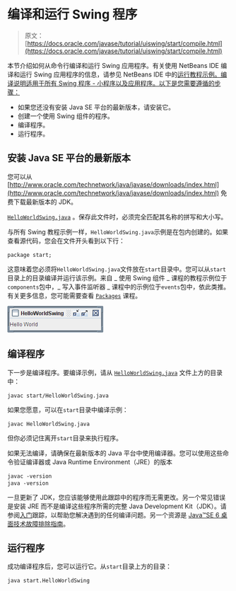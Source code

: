 # 编译和运行 Swing 程序

> 原文： [https://docs.oracle.com/javase/tutorial/uiswing/start/compile.html](https://docs.oracle.com/javase/tutorial/uiswing/start/compile.html)

本节介绍如何从命令行编译和运行 Swing 应用程序。有关使用 NetBeans IDE 编译和运行 Swing 应用程序的信息，请参见 NetBeans IDE 中的[运行教程示例。编译说明适用于所有 Swing 程序 - 小程序以及应用程序。以下是您需要遵循的步骤：](../../information/examples.html)

*   如果您还没有安装 Java SE 平台的最新版本，请安装它。
*   创建一个使用 Swing 组件的程序。
*   编译程序。
*   运行程序。

## 安装 Java SE 平台的最新版本

您可以从 [http://www.oracle.com/technetwork/java/javase/downloads/index.html](http://www.oracle.com/technetwork/java/javase/downloads/index.html) 免费下载最新版本的 JDK。

 [`HelloWorldSwing.java`](../examples/start/HelloWorldSwingProject/src/start/HelloWorldSwing.java) 。保存此文件时，必须完全匹配其名称的拼写和大小写。

与所有 Swing 教程示例一样，`HelloWorldSwing.java`示例是在包内创建的。如果查看源代码，您会在文件开头看到以下行：

```
package start;

```

这意味着您必须将`HelloWorldSwing.java`文件放在`start`目录中。您可以从`start`目录上的目录编译并运行该示例。来自 _ 使用 Swing 组件 _ 课程的教程示例位于`components`包中，_ 写入事件监听器 _ 课程中的示例位于`events`包中，依此类推。有关更多信息，您可能需要查看 [`Packages`](../../java/package/index.html) 课程。

![Screen shot of HelloWorldSwing application](img/b02d97db03d42ddebf105ec65718fa11.jpg)

## 编译程序

下一步是编译程序。要编译示例，请从 [`HelloWorldSwing.java`](../examples/start/HelloWorldSwingProject/src/start/HelloWorldSwing.java) 文件上方的目录中：

```
javac start/HelloWorldSwing.java

```

如果您愿意，可以在`start`目录中编译示例：

```
javac HelloWorldSwing.java

```

但你必须记住离开`start`目录来执行程序。

如果无法编译，请确保在最新版本的 Java 平台中使用编译器。您可以使用这些命令验证编译器或 Java Runtime Environment（JRE）的版本

```
javac -version
java -version

```

一旦更新了 JDK，您应该能够使用此跟踪中的程序而无需更改。另一个常见错误是安装 JRE 而不是编译这些程序所需的完整 Java Development Kit（JDK）。请参阅[入门](../../getStarted/index.html)跟踪，以帮助您解决遇到的任何编译问题。另一个资源是 [Java™SE 6 桌面技术故障排除指南](http://www.oracle.com/technetwork/java/javase/index-142560.html)。

## 运行程序

成功编译程序后，您可以运行它。从`start`目录上方的目录：

```
java start.HelloWorldSwing

```